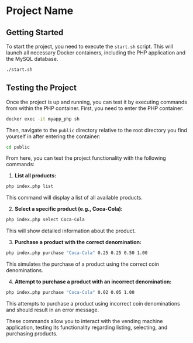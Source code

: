 
# Project Name

## Getting Started

To start the project, you need to execute the `start.sh` script. This will launch all necessary Docker containers, including the PHP application and the MySQL database.

```bash
./start.sh
```

## Testing the Project

Once the project is up and running, you can test it by executing commands from within the PHP container. First, you need to enter the PHP container:

```bash
docker exec -it myapp_php sh
```

Then, navigate to the `public` directory relative to the root directory you find yourself in after entering the container:

```bash
cd public
```

From here, you can test the project functionality with the following commands:

1. **List all products:**

```bash
php index.php list
```

This command will display a list of all available products.

2. **Select a specific product (e.g., Coca-Cola):**

```bash
php index.php select Coca-Cola
```

This will show detailed information about the product.

3. **Purchase a product with the correct denomination:**

```bash
php index.php purchase "Coca-Cola" 0.25 0.25 0.50 1.00
```

This simulates the purchase of a product using the correct coin denominations.

4. **Attempt to purchase a product with an incorrect denomination:**

```bash
php index.php purchase "Coca-Cola" 0.02 0.05 1.00
```

This attempts to purchase a product using incorrect coin denominations and should result in an error message.

These commands allow you to interact with the vending machine application, testing its functionality regarding listing, selecting, and purchasing products.
